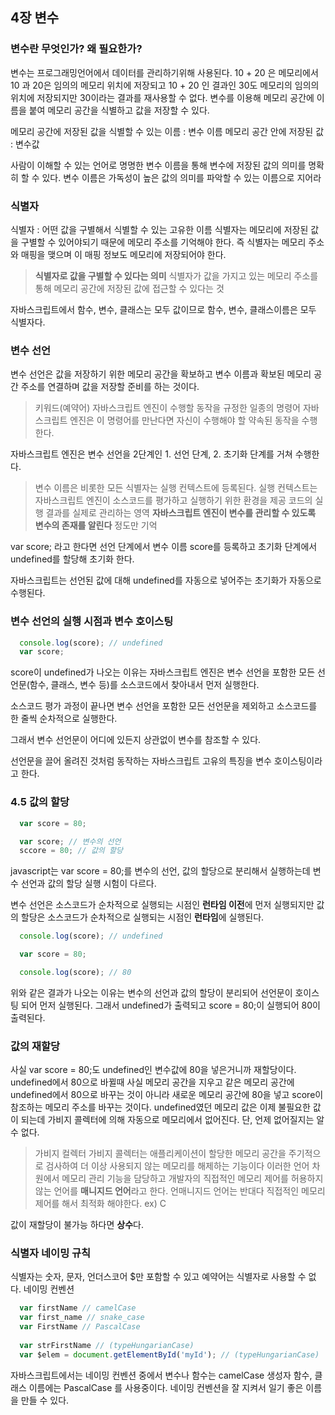 ## 4장 변수
### 변수란 무엇인가? 왜 필요한가?
변수는 프로그래밍언어에서 데이터를 관리하기위해 사용된다.
10 + 20 은 메모리에서 10 과 20은 임의의 메모리 위치에 저장되고 10 + 20 인 결과인 30도 메모리의 임의의 위치에 저장되지만 30이라는 결과를 재사용할 수 없다.
변수를 이용해 메모리 공간에 이름을 붙여 메모리 공간을 식별하고 값을 저장할 수 있다.

메모리 공간에 저장된 값을 식별할 수 있는 이름 : 변수 이름 
메모리 공간 안에 저장된 값 : 변수값

사람이 이해할 수 있는 언어로 명명한 변수 이름을 통해 변수에 저장된 값의 의미를 명확히 할 수 있다. 변수 이름은 가독성이 높은 값의 의미를 파악할 수 있는 이름으로 지어라

### 식별자
식별자 : 어떤 값을 구별해서 식별할 수 있는 고유한 이름
식별자는 메모리에 저장된 값을 구별할 수 있어야되기 때문에 메모리 주소를 기억해야 한다.
즉 식별자는 메모리 주소와 매핑을 맺으며 이 매핑 정보도 메모리에 저장되어야 한다.

> **식별자로 값을 구별할 수 있다는 의미**
> 식별자가 값을 가지고 있는 메모리 주소를 통해 메모리 공간에 저장된 값에 접근할 수 있다는 것

자바스크립트에서 함수, 변수, 클래스는 모두 값이므로 함수, 변수, 클래스이름은 모두 식별자다.

### 변수 선언
변수 선언은 값을 저장하기 위한 메모리 공간을 확보하고 변수 이름과 확보된 메모리 공간 주소를 연결하며 값을 저장할 준비를 하는 것이다.

> 키워드(예약어)
> 자바스크립트 엔진이 수행할 동작을 규정한 일종의 명령어
> 자바스크립트 엔진은 이 명령어를 만난다면 자신이 수행해야 할 약속된 동작을 수행한다.

자바스크립트 엔진은 변수 선언을 2단계인 1. 선언 단계, 2. 초기화 단계를 거쳐 수행한다.

> 변수 이름은 비롯한 모든 식별자는 실행 컨텍스트에 등록된다.
> 실행 컨텍스트는 자바스크립트 엔진이 소스코드를 평가하고 실행하기 위한 환경을 제공
> 코드의 실행 결과를 실제로 관리하는 영역
> **자바스크립트 엔진이 변수를 관리할 수 있도록 변수의 존재를 알린다** 정도만 기억

var score; 라고 한다면 선언 단계에서 변수 이름 score를 등록하고 초기화 단계에서 undefined를 할당해 초기화 한다.

자바스크립트는 선언된 값에 대해 undefined를 자동으로 넣어주는 초기화가 자동으로 수행된다. 

### 변수 선언의 실행 시점과 변수 호이스팅
```javascript
  console.log(score); // undefined
  var score;
```
score이 undefined가 나오는 이유는 자바스크립트 엔진은 변수 선언을 포함한 모든 선언문(함수, 클래스, 변수 등)를 소스코드에서 찾아내서 먼저 실행한다.

소스코드 평가 과정이 끝나면 변수 선언을 포함한 모든 선언문을 제외하고 소스코드를 한 줄씩 순차적으로 실행한다.

그래서 변수 선언문이 어디에 있든지 상관없이 변수를 참조할 수 있다.

선언문을 끌어 올려진 것처럼 동작하는 자바스크립트 고유의 특징을 변수 호이스팅이라고 한다.

### 4.5 값의 할당
```javascript
  var score = 80; 

  var score; // 변수의 선언
  sccore = 80; // 값의 할당
```
javascript는 var score = 80;를 변수의 선언, 값의 할당으로 분리해서 실행하는데 변수 선언과 값의 할당 실행 시험이 다르다.

변수 선언은 소스코드가 순차적으로 실행되는 시점인 **런타임 이전**에 먼저 실행되지만 값의 할당은 소스코드가 순차적으로 실행되는 시점인 **런타임**에 실행된다.

```javascript
  console.log(score); // undefined

  var score = 80;

  console.log(score); // 80
```
위와 같은 결과가 나오는 이유는 변수의 선언과 값의 할당이 분리되어 선언문이 호이스팅 되어 먼저 실행된다. 그래서 undefined가 출력되고 score = 80;이 실행되어 80이 출력된다.

### 값의 재할당
사실 var score = 80;도 undefined인 변수값에 80을 넣은거니까 재할당이다.
undefined에서 80으로 바뀔때 사실 메모리 공간을 지우고 같은 메모리 공간에 undefined에서 80으로 바꾸는 것이 아니라 새로운 메모리 공간에 80을 넣고 score이 참조하는 메모리 주소를 바꾸는 것이다.
undefined였던 메모리 값은 이제 불필요한 값이 되는데 가비지 콜렉터에 의해 자동으로 메모리에서 없어진다. 단, 언제 없어질지는 알 수 없다.
> 가비지 컬렉터
> 가비지 콜렉터는 애플리케이션이 할당한 메모리 공간을 주기적으로 검사하여 더 이상 사용되지 않는 메모리를 해제하는 기능이다 
> 이러한 언어 차원에서 메모리 관리 기능을 담당하고 개발자의 직접적인 메모리 제어를 허용하지 않는 언어를 **매니지드 언어**라고 한다. 
> 언매니지드 언어는 반대다 직접적인 메모리 제어를 해서 최적화 해야한다. ex) C

값이 재할당이 불가능 하다면 **상수**다.

### 식별자 네이밍 규칙
식별자는 숫자, 문자, 언더스코어 $만 포함할 수 있고 예약어는 식별자로 사용할 수 없다.
네이밍 컨벤션
```javascript
  var firstName // camelCase
  var first_name // snake_case
  var FirstName // PascalCase
  
  var strFirstName // (typeHungarianCase)
  var $elem = document.getElementById('myId'); // (typeHungarianCase)
```
자바스크립트에서는 네이밍 컨벤션 중에서 변수나 함수는 camelCase
생성자 함수, 클래스 이름에는 PascalCase
를 사용중이다. 
네이밍 컨벤션을 잘 지켜서 일기 좋은 이름을 만들 수 있다.
